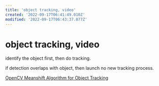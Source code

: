 ```yaml
---
title: 'object tracking, video'
created: '2022-09-17T06:41:49.010Z'
modified: '2022-09-17T06:43:37.877Z'
---
```


# object tracking, video

identify the object first, then do tracking.

if detection overlaps with object, then launch no new tracking process.

[OpenCV Meanshift Algorithm for Object Tracking](https://mpolinowski.github.io/docs/IoT-and-Machine-Learning/ML/2021-12-08--opencv-meanshift-tracking/2021-12-08/)



